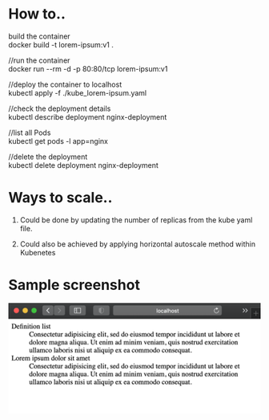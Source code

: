 # How to.. 

build the container<br />
docker build -t lorem-ipsum:v1 .

//run the container<br />
docker run --rm -d  -p 80:80/tcp lorem-ipsum:v1

//deploy the container to localhost<br />
kubectl apply -f ./kube_lorem-ipsum.yaml

//check the deployment details<br />
kubectl describe deployment nginx-deployment

//list all Pods<br />
kubectl get pods -l app=nginx

//delete the deployment<br />
kubectl delete deployment nginx-deployment


# Ways to scale..
1. Could be done by updating the number of replicas from the kube yaml file.

2. Could also be achieved by applying horizontal autoscale method within Kubenetes

# Sample screenshot
![Alt text](/sample.png?raw=true "Sample")

